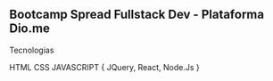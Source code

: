 ## Bootcamp Spread Fullstack Dev - Plataforma Dio.me

Tecnologias

HTML
CSS
JAVASCRIPT {
    JQuery,
    React,
    Node.Js
}
